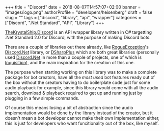 +++
title = "Discord"
date = 2018-08-07T14:57:07+02:00
banner = "images/logo.png"
authorProfile = "developers/heisenberg"
draft = false
slug = ""
tags = ["discord", "library", "api", "wrapper"]
categories = ["Discord", ".Net Standard", "API", "Library"]
+++

[TheKrystalShip.Discord](https://github.com/TheKrystalShip/Discord) is an API wrapper library written in C# targetting .Net Standard 2.0 for Discord, with the purpose of making Discord bots.

There are a couple of libraries out there already, like [RogueException](https://github.com/RogueException)'s [Discord.Net](https://github.com/RogueException/Discord.Net) library, or [DSharpPlus](https://github.com/DSharpPlus/DSharpPlus) which are both great libraries (personally used [Discord.Net](https://github.com/RogueException/Discord.Net) in more than a couple of projects, one of which is [Inquisition](/projects/inquisition)), and the main inspiration for the creation of this one.

The purpose when starting working on this library was to make a complete package for bot creators, have all the *most used* bot features ready out of the box without the creators having to do boilerplate code just for some audio playback for example, since this library would come with all the audio search, download & playback required to get up and running just by plugging in a few simple commands.

Of course this means losing a bit of abstraction since the audio implementation would be done by the library instead of the creator, but it doesn't mean a bot developer cannot make their own implementation either, this is just for developers who want funcitionality out of the box, like myself.
